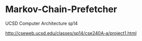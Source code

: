 # Markov-Chain-Prefetcher

UCSD Computer Architecture sp14

http://cseweb.ucsd.edu/classes/sp14/cse240A-a/project1.html
